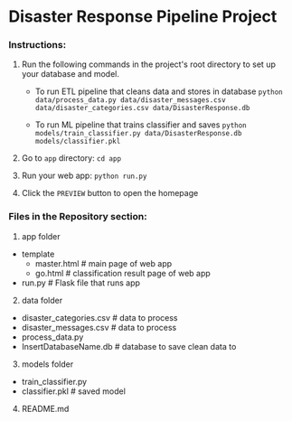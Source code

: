 # Disaster Response Pipeline Project

### Instructions:
1. Run the following commands in the project's root directory to set up your database and model.

    - To run ETL pipeline that cleans data and stores in database
        `python data/process_data.py data/disaster_messages.csv data/disaster_categories.csv data/DisasterResponse.db`

        
    - To run ML pipeline that trains classifier and saves
        `python models/train_classifier.py data/DisasterResponse.db models/classifier.pkl`


2. Go to `app` directory: `cd app`

3. Run your web app: `python run.py`

4. Click the `PREVIEW` button to open the homepage


### Files in the Repository section:
1. app folder
- template
    - master.html # main page of web app
    - go.html # classification result page of web app
- run.py # Flask file that runs app

2. data folder
- disaster_categories.csv # data to process
- disaster_messages.csv # data to process
- process_data.py
- InsertDatabaseName.db # database to save clean data to

3. models folder
- train_classifier.py
- classifier.pkl # saved model

4. README.md
